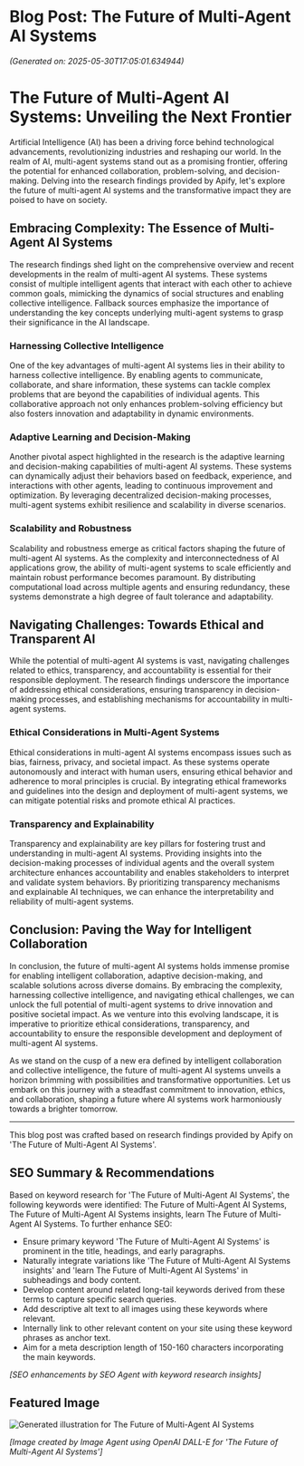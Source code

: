 # Blog Post: The Future of Multi-Agent AI Systems

*(Generated on: 2025-05-30T17:05:01.634944)*

<!-- SEO Analysis for: The Future of Multi-Agent AI Systems -->
<!-- Keywords: ["The Future of Multi-Agent AI Systems", "The Future of Multi-Agent AI Systems insights", "learn The Future of Multi-Agent AI Systems"] (Source: Apify/Fallback) -->
<!-- Meta Description Suggestion: Discover in-depth insights and expert analysis on The Future of Multi-Agent AI Systems, featuring keywords like The Future of Multi-Agent AI Systems, The Future of Multi-Agent AI Systems insights, learn The Future of Multi-Agent AI Systems. Explore current trends and learn everything you need to know. -->
<!-- Title Suggestion: The Future Of Multi-Agent Ai Systems: A Comprehensive Guide (The Future of Multi-Agent AI Systems) -->

# The Future of Multi-Agent AI Systems: Unveiling the Next Frontier

Artificial Intelligence (AI) has been a driving force behind technological advancements, revolutionizing industries and reshaping our world. In the realm of AI, multi-agent systems stand out as a promising frontier, offering the potential for enhanced collaboration, problem-solving, and decision-making. Delving into the research findings provided by Apify, let's explore the future of multi-agent AI systems and the transformative impact they are poised to have on society.

## Embracing Complexity: The Essence of Multi-Agent AI Systems

The research findings shed light on the comprehensive overview and recent developments in the realm of multi-agent AI systems. These systems consist of multiple intelligent agents that interact with each other to achieve common goals, mimicking the dynamics of social structures and enabling collective intelligence. Fallback sources emphasize the importance of understanding the key concepts underlying multi-agent systems to grasp their significance in the AI landscape.

### Harnessing Collective Intelligence

One of the key advantages of multi-agent AI systems lies in their ability to harness collective intelligence. By enabling agents to communicate, collaborate, and share information, these systems can tackle complex problems that are beyond the capabilities of individual agents. This collaborative approach not only enhances problem-solving efficiency but also fosters innovation and adaptability in dynamic environments.

### Adaptive Learning and Decision-Making

Another pivotal aspect highlighted in the research is the adaptive learning and decision-making capabilities of multi-agent AI systems. These systems can dynamically adjust their behaviors based on feedback, experience, and interactions with other agents, leading to continuous improvement and optimization. By leveraging decentralized decision-making processes, multi-agent systems exhibit resilience and scalability in diverse scenarios.

### Scalability and Robustness

Scalability and robustness emerge as critical factors shaping the future of multi-agent AI systems. As the complexity and interconnectedness of AI applications grow, the ability of multi-agent systems to scale efficiently and maintain robust performance becomes paramount. By distributing computational load across multiple agents and ensuring redundancy, these systems demonstrate a high degree of fault tolerance and adaptability.

## Navigating Challenges: Towards Ethical and Transparent AI

While the potential of multi-agent AI systems is vast, navigating challenges related to ethics, transparency, and accountability is essential for their responsible deployment. The research findings underscore the importance of addressing ethical considerations, ensuring transparency in decision-making processes, and establishing mechanisms for accountability in multi-agent systems.

### Ethical Considerations in Multi-Agent Systems

Ethical considerations in multi-agent AI systems encompass issues such as bias, fairness, privacy, and societal impact. As these systems operate autonomously and interact with human users, ensuring ethical behavior and adherence to moral principles is crucial. By integrating ethical frameworks and guidelines into the design and deployment of multi-agent systems, we can mitigate potential risks and promote ethical AI practices.

### Transparency and Explainability

Transparency and explainability are key pillars for fostering trust and understanding in multi-agent AI systems. Providing insights into the decision-making processes of individual agents and the overall system architecture enhances accountability and enables stakeholders to interpret and validate system behaviors. By prioritizing transparency mechanisms and explainable AI techniques, we can enhance the interpretability and reliability of multi-agent systems.

## Conclusion: Paving the Way for Intelligent Collaboration

In conclusion, the future of multi-agent AI systems holds immense promise for enabling intelligent collaboration, adaptive decision-making, and scalable solutions across diverse domains. By embracing the complexity, harnessing collective intelligence, and navigating ethical challenges, we can unlock the full potential of multi-agent systems to drive innovation and positive societal impact. As we venture into this evolving landscape, it is imperative to prioritize ethical considerations, transparency, and accountability to ensure the responsible development and deployment of multi-agent AI systems.

As we stand on the cusp of a new era defined by intelligent collaboration and collective intelligence, the future of multi-agent AI systems unveils a horizon brimming with possibilities and transformative opportunities. Let us embark on this journey with a steadfast commitment to innovation, ethics, and collaboration, shaping a future where AI systems work harmoniously towards a brighter tomorrow.

---
This blog post was crafted based on research findings provided by Apify on 'The Future of Multi-Agent AI Systems'.

## SEO Summary & Recommendations
Based on keyword research for 'The Future of Multi-Agent AI Systems', the following keywords were identified: The Future of Multi-Agent AI Systems, The Future of Multi-Agent AI Systems insights, learn The Future of Multi-Agent AI Systems.
To further enhance SEO:
- Ensure primary keyword 'The Future of Multi-Agent AI Systems' is prominent in the title, headings, and early paragraphs.
- Naturally integrate variations like 'The Future of Multi-Agent AI Systems insights' and 'learn The Future of Multi-Agent AI Systems' in subheadings and body content.
- Develop content around related long-tail keywords derived from these terms to capture specific search queries.
- Add descriptive alt text to all images using these keywords where relevant.
- Internally link to other relevant content on your site using these keyword phrases as anchor text.
- Aim for a meta description length of 150-160 characters incorporating the main keywords.

*[SEO enhancements by SEO Agent with keyword research insights]*

## Featured Image

![Generated illustration for The Future of Multi-Agent AI Systems](https://oaidalleapiprodscus.blob.core.windows.net/private/org-bplg1Ttg8AjG3bHs1GHImTyr/user-vLtSZrRKeAgyFxD0CE0PJTtq/img-3qoglU4ita4XvKqDtlCdYyRf.png?st=2025-05-30T12%3A05%3A01Z&se=2025-05-30T14%3A05%3A01Z&sp=r&sv=2024-08-04&sr=b&rscd=inline&rsct=image/png&skoid=52f8f7b3-ca8d-4b21-9807-8b9df114d84c&sktid=a48cca56-e6da-484e-a814-9c849652bcb3&skt=2025-05-29T19%3A13%3A11Z&ske=2025-05-30T19%3A13%3A11Z&sks=b&skv=2024-08-04&sig=J4slfCkxN1sJ/UyqfOOy1BM7wH8ydp07bN3NZ5cXCWo%3D "The Future of Multi-Agent AI Systems - AI Generated Image 1")

*[Image created by Image Agent using OpenAI DALL-E for 'The Future of Multi-Agent AI Systems']*